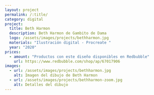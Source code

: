 ```yaml
---
layout: project
permalink: /:title/
category: digital
project:
  title: Beth Harmon
  description: Beth Harmon de Gambito de Dama
  logo: /assets/images/projects/bethharmon.jpg
  materials: "Ilustración digital - Procreate "
  year: "2020"
prices:
  - amount: "Productos con este diseño disponibles en Redbubble"
    url: https://www.redbubble.com/shop/ap/67017906
images:
  - url: /assets/images/projects/bethharmon.jpg
    alt: Imagen del dibujo de Beth Harmon
  - url: /assets/images/projects/bethharmon-zoom.jpg
    alt: Detalles del dibujo
---
```

